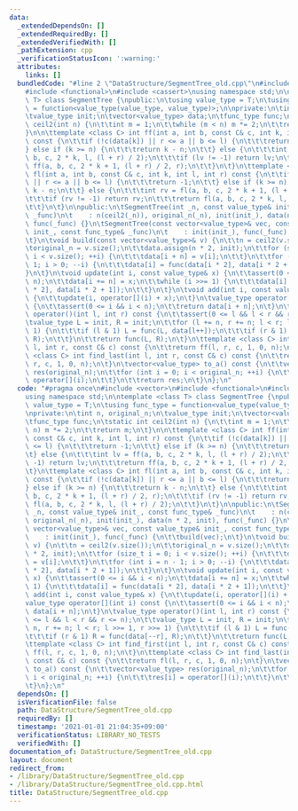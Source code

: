 ```yaml
---
data:
  _extendedDependsOn: []
  _extendedRequiredBy: []
  _extendedVerifiedWith: []
  _pathExtension: cpp
  _verificationStatusIcon: ':warning:'
  attributes:
    links: []
  bundledCode: "#line 2 \"DataStructure/SegmentTree_old.cpp\"\n#include <vector>\n\
    #include <functional>\n#include <cassert>\nusing namespace std;\n\ntemplate <class\
    \ T> class SegmentTree {\npublic:\n\tusing value_type = T;\n\tusing func_type\
    \ = function<value_type(value_type, value_type)>;\n\nprivate:\n\tint n, original_n;\n\
    \tvalue_type init;\n\tvector<value_type> data;\n\tfunc_type func;\n\tstatic int\
    \ ceil2(int n) {\n\t\tint m = 1;\n\t\twhile (m < n) m *= 2;\n\t\treturn m;\n\t\
    }\n\n\ttemplate <class C> int ff(int a, int b, const C& c, int k, int l, int r)\
    \ const {\n\t\tif (!c(data[k]) || r <= a || b <= l) {\n\t\t\treturn -1;\n\t\t\
    } else if (k >= n) {\n\t\t\treturn k - n;\n\t\t} else {\n\t\t\tint lv = ff(a,\
    \ b, c, 2 * k, l, (l + r) / 2);\n\t\t\tif (lv != -1) return lv;\n\t\t\treturn\
    \ ff(a, b, c, 2 * k + 1, (l + r) / 2, r);\n\t\t}\n\t}\n\ttemplate <class C> int\
    \ fl(int a, int b, const C& c, int k, int l, int r) const {\n\t\tif (!c(data[k])\
    \ || r <= a || b <= l) {\n\t\t\treturn -1;\n\t\t} else if (k >= n) {\n\t\t\treturn\
    \ k - n;\n\t\t} else {\n\t\t\tint rv = fl(a, b, c, 2 * k + 1, (l + r) / 2, r);\n\
    \t\t\tif (rv != -1) return rv;\n\t\t\treturn fl(a, b, c, 2 * k, l, (l + r) / 2);\n\
    \t\t}\n\t}\n\npublic:\n\tSegmentTree(int _n, const value_type& init_, const func_type&\
    \ _func)\n\t    : n(ceil2(_n)), original_n(_n), init(init_), data(n * 2, init),\
    \ func(_func) {}\n\tSegmentTree(const vector<value_type>& vec, const value_type&\
    \ init_, const func_type& _func)\n\t    : init(init_), func(_func) {\n\t\tbuild(vec);\n\
    \t}\n\tvoid build(const vector<value_type>& v) {\n\t\tn = ceil2(v.size());\n\t\
    \toriginal_n = v.size();\n\t\tdata.assign(n * 2, init);\n\t\tfor (size_t i = 0;\
    \ i < v.size(); ++i) {\n\t\t\tdata[i + n] = v[i];\n\t\t}\n\t\tfor (int i = n -\
    \ 1; i > 0; --i) {\n\t\t\tdata[i] = func(data[i * 2], data[i * 2 + 1]);\n\t\t\
    }\n\t}\n\tvoid update(int i, const value_type& x) {\n\t\tassert(0 <= i && i <\
    \ n);\n\t\tdata[i += n] = x;\n\t\twhile (i >>= 1) {\n\t\t\tdata[i] = func(data[i\
    \ * 2], data[i * 2 + 1]);\n\t\t}\n\t}\n\tvoid add(int i, const value_type& x)\
    \ {\n\t\tupdate(i, operator[](i) + x);\n\t}\n\tvalue_type operator[](int i) const\
    \ {\n\t\tassert(0 <= i && i < n);\n\t\treturn data[i + n];\n\t}\n\tvalue_type\
    \ operator()(int l, int r) const {\n\t\tassert(0 <= l && l < r && r <= n);\n\t\
    \tvalue_type L = init, R = init;\n\t\tfor (l += n, r += n; l < r; l >>= 1, r >>=\
    \ 1) {\n\t\t\tif (l & 1) L = func(L, data[l++]);\n\t\t\tif (r & 1) R = func(data[--r],\
    \ R);\n\t\t}\n\t\treturn func(L, R);\n\t}\n\ttemplate <class C> int find_first(int\
    \ l, int r, const C& c) const {\n\t\treturn ff(l, r, c, 1, 0, n);\n\t}\n\ttemplate\
    \ <class C> int find_last(int l, int r, const C& c) const {\n\t\treturn fl(l,\
    \ r, c, 1, 0, n);\n\t}\n\tvector<value_type> to_a() const {\n\t\tvector<value_type>\
    \ res(original_n);\n\t\tfor (int i = 0; i < original_n; ++i) {\n\t\t\tres[i] =\
    \ operator[](i);\n\t\t}\n\t\treturn res;\n\t}\n};\n"
  code: "#pragma once\n#include <vector>\n#include <functional>\n#include <cassert>\n\
    using namespace std;\n\ntemplate <class T> class SegmentTree {\npublic:\n\tusing\
    \ value_type = T;\n\tusing func_type = function<value_type(value_type, value_type)>;\n\
    \nprivate:\n\tint n, original_n;\n\tvalue_type init;\n\tvector<value_type> data;\n\
    \tfunc_type func;\n\tstatic int ceil2(int n) {\n\t\tint m = 1;\n\t\twhile (m <\
    \ n) m *= 2;\n\t\treturn m;\n\t}\n\n\ttemplate <class C> int ff(int a, int b,\
    \ const C& c, int k, int l, int r) const {\n\t\tif (!c(data[k]) || r <= a || b\
    \ <= l) {\n\t\t\treturn -1;\n\t\t} else if (k >= n) {\n\t\t\treturn k - n;\n\t\
    \t} else {\n\t\t\tint lv = ff(a, b, c, 2 * k, l, (l + r) / 2);\n\t\t\tif (lv !=\
    \ -1) return lv;\n\t\t\treturn ff(a, b, c, 2 * k + 1, (l + r) / 2, r);\n\t\t}\n\
    \t}\n\ttemplate <class C> int fl(int a, int b, const C& c, int k, int l, int r)\
    \ const {\n\t\tif (!c(data[k]) || r <= a || b <= l) {\n\t\t\treturn -1;\n\t\t\
    } else if (k >= n) {\n\t\t\treturn k - n;\n\t\t} else {\n\t\t\tint rv = fl(a,\
    \ b, c, 2 * k + 1, (l + r) / 2, r);\n\t\t\tif (rv != -1) return rv;\n\t\t\treturn\
    \ fl(a, b, c, 2 * k, l, (l + r) / 2);\n\t\t}\n\t}\n\npublic:\n\tSegmentTree(int\
    \ _n, const value_type& init_, const func_type& _func)\n\t    : n(ceil2(_n)),\
    \ original_n(_n), init(init_), data(n * 2, init), func(_func) {}\n\tSegmentTree(const\
    \ vector<value_type>& vec, const value_type& init_, const func_type& _func)\n\t\
    \    : init(init_), func(_func) {\n\t\tbuild(vec);\n\t}\n\tvoid build(const vector<value_type>&\
    \ v) {\n\t\tn = ceil2(v.size());\n\t\toriginal_n = v.size();\n\t\tdata.assign(n\
    \ * 2, init);\n\t\tfor (size_t i = 0; i < v.size(); ++i) {\n\t\t\tdata[i + n]\
    \ = v[i];\n\t\t}\n\t\tfor (int i = n - 1; i > 0; --i) {\n\t\t\tdata[i] = func(data[i\
    \ * 2], data[i * 2 + 1]);\n\t\t}\n\t}\n\tvoid update(int i, const value_type&\
    \ x) {\n\t\tassert(0 <= i && i < n);\n\t\tdata[i += n] = x;\n\t\twhile (i >>=\
    \ 1) {\n\t\t\tdata[i] = func(data[i * 2], data[i * 2 + 1]);\n\t\t}\n\t}\n\tvoid\
    \ add(int i, const value_type& x) {\n\t\tupdate(i, operator[](i) + x);\n\t}\n\t\
    value_type operator[](int i) const {\n\t\tassert(0 <= i && i < n);\n\t\treturn\
    \ data[i + n];\n\t}\n\tvalue_type operator()(int l, int r) const {\n\t\tassert(0\
    \ <= l && l < r && r <= n);\n\t\tvalue_type L = init, R = init;\n\t\tfor (l +=\
    \ n, r += n; l < r; l >>= 1, r >>= 1) {\n\t\t\tif (l & 1) L = func(L, data[l++]);\n\
    \t\t\tif (r & 1) R = func(data[--r], R);\n\t\t}\n\t\treturn func(L, R);\n\t}\n\
    \ttemplate <class C> int find_first(int l, int r, const C& c) const {\n\t\treturn\
    \ ff(l, r, c, 1, 0, n);\n\t}\n\ttemplate <class C> int find_last(int l, int r,\
    \ const C& c) const {\n\t\treturn fl(l, r, c, 1, 0, n);\n\t}\n\tvector<value_type>\
    \ to_a() const {\n\t\tvector<value_type> res(original_n);\n\t\tfor (int i = 0;\
    \ i < original_n; ++i) {\n\t\t\tres[i] = operator[](i);\n\t\t}\n\t\treturn res;\n\
    \t}\n};\n"
  dependsOn: []
  isVerificationFile: false
  path: DataStructure/SegmentTree_old.cpp
  requiredBy: []
  timestamp: '2021-01-01 21:04:35+09:00'
  verificationStatus: LIBRARY_NO_TESTS
  verifiedWith: []
documentation_of: DataStructure/SegmentTree_old.cpp
layout: document
redirect_from:
- /library/DataStructure/SegmentTree_old.cpp
- /library/DataStructure/SegmentTree_old.cpp.html
title: DataStructure/SegmentTree_old.cpp
---
```


